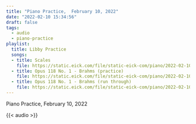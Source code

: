 ```yaml
---
title: "Piano Practice,  February 10, 2022"
date: "2022-02-10 15:34:56"
draft: false
tags:
  - audio
  - piano-practice
playlist:
  title: Libby Practice
  songs:
  - title: Scales
    file: https://static.eick.com/file/static-eick-com/piano/2022-02-10-001.mp3
  - title: Opus 118 No. 1 - Brahms (practice)
    file: https://static.eick.com/file/static-eick-com/piano/2022-02-10-002.mp3
  - title: Opus 118 No. 1 - Brahms (run through)
    file: https://static.eick.com/file/static-eick-com/piano/2022-02-10-003.mp3
---
```

Piano Practice, February 10, 2022

<!--more-->

{{< audio >}}
